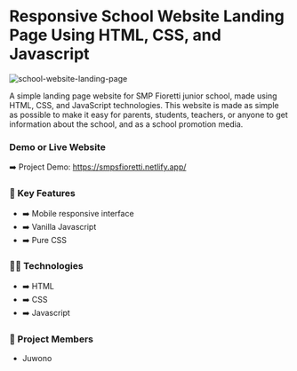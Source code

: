 # Responsive School Website Landing Page Using HTML, CSS, and Javascript
![school-website-landing-page](https://github.com/Juwono136/school_website_landing_page/assets/70443393/ee12de6a-c578-47c2-b0fc-162505bb1d7c)

A simple landing page website for SMP Fioretti junior school, made using HTML, CSS, and JavaScript technologies. This website is made as simple as possible to make it easy for parents, students, teachers, or anyone to get information about the school, and as a school promotion media.


### Demo or Live Website
➡️ Project Demo: https://smpsfioretti.netlify.app/

### 🎯 Key Features
- ➡️ Mobile responsive interface
- ➡️ Vanilla Javascript
- ➡️ Pure CSS

### 🧑‍💻 Technologies
- ➡️ HTML
- ➡️ CSS
- ➡️ Javascript

### 🤝 Project Members
- Juwono
